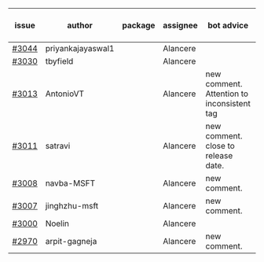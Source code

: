 | issue | author | package | assignee | bot advice | created date of issue | target release date | date from target |
| ------ | ------ | ------ | ------ | ------ | ------ | ------ | :-----: |
| [#3044](https://github.com/Azure/sdk-release-request/issues/3044) | priyankajayaswal1 |  | Alancere |  | 07-26 | 08-02 |  |
| [#3030](https://github.com/Azure/sdk-release-request/issues/3030) | tbyfield |  | Alancere |  | 07-21 | 08-03 |  |
| [#3013](https://github.com/Azure/sdk-release-request/issues/3013) | AntonioVT |  | Alancere | new comment. Attention to inconsistent tag | 07-19 | 07-22 |  |
| [#3011](https://github.com/Azure/sdk-release-request/issues/3011) | satravi |  | Alancere | new comment. close to release date.  | 07-19 | 07-27 | 0 |
| [#3008](https://github.com/Azure/sdk-release-request/issues/3008) | navba-MSFT |  | Alancere | new comment. | 07-19 | 08-02 |  |
| [#3007](https://github.com/Azure/sdk-release-request/issues/3007) | jinghzhu-msft |  | Alancere | new comment. | 07-19 | 08-08 |  |
| [#3000](https://github.com/Azure/sdk-release-request/issues/3000) | Noelin |  | Alancere |  | 07-14 | 08-01 |  |
| [#2970](https://github.com/Azure/sdk-release-request/issues/2970) | arpit-gagneja |  | Alancere | new comment. | 07-04 | 09-30 |  |
